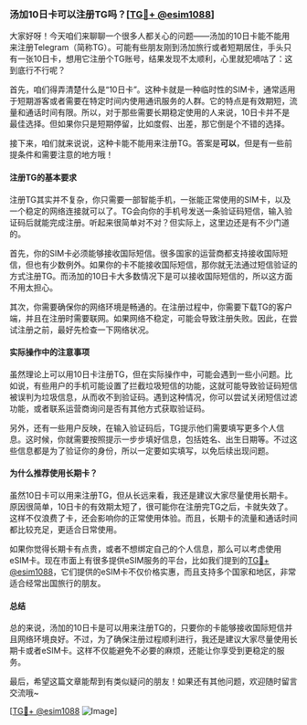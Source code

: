 ### 汤加10日卡可以注册TG吗？[[TG💪+ @esim1088](https://t.me/s/esim1088)]

大家好呀！今天咱们来聊聊一个很多人都关心的问题——汤加的10日卡能不能用来注册Telegram（简称TG）。可能有些朋友刚到汤加旅行或者短期居住，手头只有一张10日卡，想用它注册个TG账号，结果发现不太顺利，心里就犯嘀咕了：这到底行不行呢？

首先，咱们得弄清楚什么是“10日卡”。这种卡就是一种临时性的SIM卡，通常适用于短期游客或者需要在特定时间内使用通讯服务的人群。它的特点是有效期短，流量和通话时间有限。所以，对于那些需要长期稳定使用的人来说，10日卡并不是最佳选择。但如果你只是短期停留，比如度假、出差，那它倒是个不错的选择。

接下来，咱们就来说说，这种卡能不能用来注册TG。答案是**可以**，但是有一些前提条件和需要注意的地方哦！

#### 注册TG的基本要求

注册TG其实并不复杂，你只需要一部智能手机，一张能正常使用的SIM卡，以及一个稳定的网络连接就可以了。TG会向你的手机号发送一条验证码短信，输入验证码后就能完成注册。听起来很简单对不对？但实际上，这里边还是有不少门道的。

首先，你的SIM卡必须能够接收国际短信。很多国家的运营商都支持接收国际短信，但也有少数例外。如果你的卡不能接收国际短信，那你就无法通过短信验证的方式注册TG。而汤加的10日卡大多数情况下是可以接收国际短信的，所以这方面不用太担心。

其次，你需要确保你的网络环境是畅通的。在注册过程中，你需要下载TG的客户端，并且在注册时需要联网。如果网络不稳定，可能会导致注册失败。因此，在尝试注册之前，最好先检查一下网络状况。

#### 实际操作中的注意事项

虽然理论上可以用10日卡注册TG，但在实际操作中，可能会遇到一些小问题。比如说，有些用户的手机可能设置了拦截垃圾短信的功能，这就可能导致验证码短信被误判为垃圾信息，从而收不到验证码。遇到这种情况，你可以尝试关闭短信过滤功能，或者联系运营商询问是否有其他方式获取验证码。

另外，还有一些用户反映，在输入验证码后，TG提示他们需要填写更多个人信息。这时候，你就需要按照提示一步步填好信息，包括姓名、出生日期等。不过这些信息都是为了验证你的身份，所以一定要如实填写，以免后续出现问题。

#### 为什么推荐使用长期卡？

虽然10日卡可以用来注册TG，但从长远来看，我还是建议大家尽量使用长期卡。原因很简单，10日卡的有效期太短了，很可能你在注册完TG之后，卡就失效了。这样不仅浪费了卡，还会影响你的正常使用体验。而且，长期卡的流量和通话时间都比较充足，更适合日常使用。

如果你觉得长期卡有点贵，或者不想绑定自己的个人信息，那么可以考虑使用eSIM卡。现在市面上有很多提供eSIM服务的平台，比如我们提到的[TG💪+ @esim1088](https://t.me/s/esim1088)，它们提供的eSIM卡不仅价格实惠，而且支持多个国家和地区，非常适合经常出国旅行的朋友。

#### 总结

总的来说，汤加的10日卡是可以用来注册TG的，只要你的卡能够接收国际短信并且网络环境良好。不过，为了确保注册过程顺利进行，我还是建议大家尽量使用长期卡或者eSIM卡。这样不仅能避免不必要的麻烦，还能让你享受到更稳定的服务。

最后，希望这篇文章能帮到有类似疑问的朋友！如果还有其他问题，欢迎随时留言交流哦~ 

[[TG💪+ @esim1088](https://t.me/s/esim1088) ![Image](https://i.postimg.cc/4NQfJmqS/Snipaste-2025-05-13-00-14-12.png)]